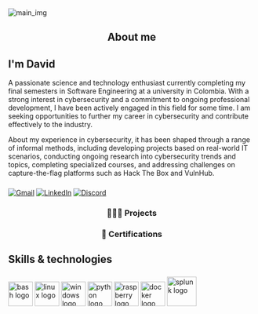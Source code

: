 ###
![main_img](https://davidf.io/wp-content/uploads/2024/07/machine.png)


###

<h2 align="center">About me</h2>

###

<h2 align="left">I'm David</h2>
<p align="left">A passionate science and technology enthusiast currently completing my final semesters in Software Engineering at a university in Colombia. With a strong interest in cybersecurity and a commitment to ongoing professional development, I have been actively engaged in this field for some time. I am seeking opportunities to further my career in cybersecurity and contribute effectively to the industry. </p>

<p align="left">About my experience in cybersecurity, it has been shaped through a range of informal methods, including developing projects based on real-world IT scenarios, conducting ongoing research into cybersecurity trends and topics, completing specialized courses, and addressing challenges on capture-the-flag platforms such as Hack The Box and VulnHub. </p>

###

[![Gmail](https://img.shields.io/static/v1?message=Gmail&logo=gmail&label=&color=D14836&logoColor=white&labelColor=&style=for-the-badge)](mailto:w4termelon.01nocaptcha@gmail.com)
[![LinkedIn](https://img.shields.io/static/v1?message=LinkedIn&logo=linkedin&label=&color=0077B5&logoColor=white&labelColor=&style=for-the-badge)](https://www.linkedin.com/in/david-gutierrez-57849a211)
[![Discord](https://img.shields.io/static/v1?message=Discord&logo=discord&label=&color=7289DA&logoColor=white&labelColor=&style=for-the-badge)](https://discord.gg/6KCra55y)


###

<h3 align="center">🧑🏼‍💻 Projects</h3>
<h3 align="center">📕 Certifications</h3>

###

<h2 align="left">Skills & technologies</h2>

###

<div align="left">
  <img src="https://cdn.jsdelivr.net/gh/devicons/devicon@latest/icons/bash/bash-original.svg" height="50" alt="bash logo" />
  <img src="https://cdn.jsdelivr.net/gh/devicons/devicon@latest/icons/linux/linux-original.svg" height="50" alt="linux logo" />
  <img src="https://cdn.jsdelivr.net/gh/devicons/devicon@latest/icons/windows11/windows11-original.svg" height="50" alt="windows logo" />
  <img src="https://cdn.jsdelivr.net/gh/devicons/devicon@latest/icons/python/python-original.svg" height="50" alt="python logo" />
  <img src="https://cdn.jsdelivr.net/gh/devicons/devicon@latest/icons/raspberrypi/raspberrypi-original.svg" height="50" alt="raspberry logo"  />
  <img src="https://cdn.jsdelivr.net/gh/devicons/devicon@latest/icons/docker/docker-original-wordmark.svg" height="50" alt="docker logo" />
  <img src="https://cdn.jsdelivr.net/gh/devicons/devicon@latest/icons/splunk/splunk-original-wordmark.svg" height="60" alt="splunk logo" />
</div>

###
